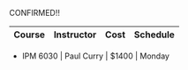 CONFIRMED!!


|   Course   | Instructor      | Cost    | Schedule              |
|:----------:|-----------------|---------|-----------------------|


 - IPM 6030 | Paul Curry      | $1400 | Monday

